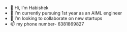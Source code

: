 - 👋 Hi, I’m Habishek
- 🌱 I’m currently pursuing 1st year as an AIML engineer
- 💞️ I’m looking to collaborate on new startups
- 📫 my phone number- 6381869827

<!---
hxbixhek/hxbixhek is a ✨ special ✨ repository because its `README.md` (this file) appears on your GitHub profile.
You can click the Preview link to take a look at your changes.
--->
